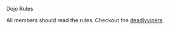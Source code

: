 Dojo Rules

All members should read the rules.
Checkout the [deadlyvipers](https://github.com/deadlyvipers).
